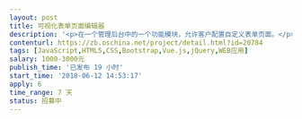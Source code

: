 ```yaml
---                
layout: post       
title: 可视化表单页面编辑器           
description: '<p>在一个管理后台中的一个功能模块，允许客户配置自定义表单页面。</p><p>1、选择表单的模板；</p><p>2、然后基于模板的HTML内容进行可视化编辑。可拖拽表单控件到表单页面中，可编辑控件的特定属性。表单控件包括手机号、邮箱、区块链钱包地址等；</p><p>3、表单控件内容与后台数据对接</p><p>4、兼容PC、移动浏览器</p><p><br></p><p>可使用jquery、bootstrap、VUE等框架</p><p><br></p>'     
contenturl: https://zb.oschina.net/project/detail.html?id=20784      
tags: [JavaScript,HTML5,CSS,Bootstrap,Vue.js,jQuery,WEB应用]            
salary: 1000-3000元          
publish_time: '已发布 19 小时'         
start_time: '2018-06-12 14:53:17'           
apply: 6                   
time_range: 7 天              
status: 招募中                  
---                 
```

